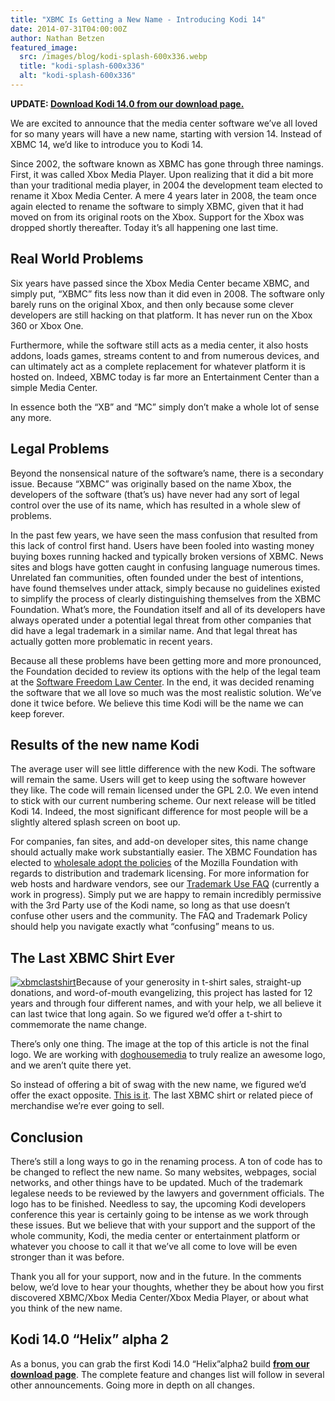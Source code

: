 ```yaml
---
title: "XBMC Is Getting a New Name - Introducing Kodi 14"
date: 2014-07-31T04:00:00Z
author: Nathan Betzen
featured_image:
  src: /images/blog/kodi-splash-600x336.webp
  title: "kodi-splash-600x336"
  alt: "kodi-splash-600x336"
---
```


**UPDATE: [Download Kodi 14.0 from our download page.](https://kodi.wiki/download/)**

We are excited to announce that the media center software we’ve all loved for so many years will have a new name, starting with version 14. Instead of XBMC 14, we’d like to introduce you to Kodi 14.

Since 2002, the software known as XBMC has gone through three namings. First, it was called Xbox Media Player. Upon realizing that it did a bit more than your traditional media player, in 2004 the development team elected to rename it Xbox Media Center. A mere 4 years later in 2008, the team once again elected to rename the software to simply XBMC, given that it had moved on from its original roots on the Xbox. Support for the Xbox was dropped shortly thereafter. Today it’s all happening one last time.

## Real World Problems

Six years have passed since the Xbox Media Center became XBMC, and simply put, “XBMC” fits less now than it did even in 2008. The software only barely runs on the original Xbox, and then only because some clever developers are still hacking on that platform. It has never run on the Xbox 360 or Xbox One.

Furthermore, while the software still acts as a media center, it also hosts addons, loads games, streams content to and from numerous devices, and can ultimately act as a complete replacement for whatever platform it is hosted on. Indeed, XBMC today is far more an Entertainment Center than a simple Media Center.

In essence both the “XB” and “MC” simply don’t make a whole lot of sense any more.

## Legal Problems

Beyond the nonsensical nature of the software’s name, there is a secondary issue. Because “XBMC” was originally based on the name Xbox, the developers of the software (that’s us) have never had any sort of legal control over the use of its name, which has resulted in a whole slew of problems.

In the past few years, we have seen the mass confusion that resulted from this lack of control first hand. Users have been fooled into wasting money buying boxes running hacked and typically broken versions of XBMC. News sites and blogs have gotten caught in confusing language numerous times. Unrelated fan communities, often founded under the best of intentions, have found themselves under attack, simply because no guidelines existed to simplify the process of clearly distinguishing themselves from the XBMC Foundation. What’s more, the Foundation itself and all of its developers have always operated under a potential legal threat from other companies that did have a legal trademark in a similar name. And that legal threat has actually gotten more problematic in recent years.

Because all these problems have been getting more and more pronounced, the Foundation decided to review its options with the help of the legal team at the [Software Freedom Law Center](https://www.softwarefreedom.org/ "Software Freedom Law Center"). In the end, it was decided renaming the software that we all love so much was the most realistic solution. We’ve done it twice before. We believe this time Kodi will be the name we can keep forever.

## Results of the new name Kodi

The average user will see little difference with the new Kodi. The software will remain the same. Users will get to keep using the software however they like. The code will remain licensed under the GPL 2.0. We even intend to stick with our current numbering scheme. Our next release will be titled Kodi 14. Indeed, the most significant difference for most people will be a slightly altered splash screen on boot up.

For companies, fan sites, and add-on developer sites, this name change should actually make work substantially easier. The XBMC Foundation has elected to [wholesale adopt the policies](https://kodi.wiki/view/XBMC:Trademark_Policy "Kodi Trademark Policy") of the Mozilla Foundation with regards to distribution and trademark licensing. For more information for web hosts and hardware vendors, see our [Trademark Use FAQ](https://kodi.wiki/view/XBMC:Trademark_Policy_FAQ "Kodi Trademark Policy") (currently a work in progress). Simply put we are happy to remain incredibly permissive with the 3rd Party use of the Kodi name, so long as that use doesn’t confuse other users and the community. The FAQ and Trademark Policy should help you navigate exactly what “confusing” means to us.

## The Last XBMC Shirt Ever

[![xbmclastshirt](/sites/default/files/uploads/xbmclastshirt.webp)](https://teespring.com/lastxbmcshirt1)Because of your generosity in t-shirt sales, straight-up donations, and word-of-mouth evangelizing, this project has lasted for 12 years and through four different names, and with your help, we all believe it can last twice that long again. So we figured we’d offer a t-shirt to commemorate the name change.

There’s only one thing. The image at the top of this article is not the final logo. We are working with [doghousemedia](https://doghouse.agency/ "doghousemedia") to truly realize an awesome logo, and we aren’t quite there yet.

So instead of offering a bit of swag with the new name, we figured we’d offer the exact opposite. [This is it](https://teespring.com/lastxbmcshirt1 "The Last XBMC Shirt"). The last XBMC shirt or related piece of merchandise we’re ever going to sell.

## Conclusion

There’s still a long ways to go in the renaming process. A ton of code has to be changed to reflect the new name. So many websites, webpages, social networks, and other things have to be updated. Much of the trademark legalese needs to be reviewed by the lawyers and government officials. The logo has to be finished. Needless to say, the upcoming Kodi developers conference this year is certainly going to be intense as we work through these issues. But we believe that with your support and the support of the whole community, Kodi, the media center or entertainment platform or whatever you choose to call it that we’ve all come to love will be even stronger than it was before.

Thank you all for your support, now and in the future. In the comments below, we’d love to hear your thoughts, whether they be about how you first discovered XBMC/Xbox Media Center/Xbox Media Player, or about what you think of the new name.

## Kodi 14.0 “Helix” alpha 2

As a bonus, you can grab the first Kodi 14.0 “Helix”alpha2 build **[from our download page](https://kodi.wiki/download/)**. The complete feature and changes list will follow in several other announcements. Going more in depth on all changes.
